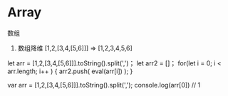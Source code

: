 # Array
数组


1. 数组降维 [1,2,[3,4,[5,6]]] => [1,2,3,4,5,6]

let arr = [1,2,[3,4,[5,6]]].toString().split(',')；
let arr2 = []；
for(let i = 0; i < arr.length; i++ ) {
  arr2.push( eval(arr[i]) );
}

var arr = [1,2,[3,4,[5,6]]].toString().split(',');
console.log(arr[0]) // 1

